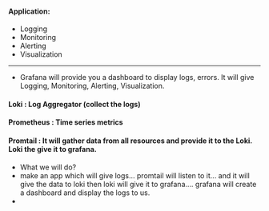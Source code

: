#### Application:
- Logging
- Monitoring
- Alerting
- Visualization
------------------

- Grafana will provide you a dashboard to display logs, errors. It will give Logging, Monitoring, Alerting, Visualization.
#### Loki : Log Aggregator (collect the logs)
#### Prometheus : Time series metrics
#### Promtail : It will gather data from all resources and provide it to the Loki. Loki the give it to grafana.

- What we will do?
- make an app which will give logs... promtail will listen to it... and it will give the data to loki then loki will give it to grafana.... grafana will create a dashboard and display the logs to us.
- 



